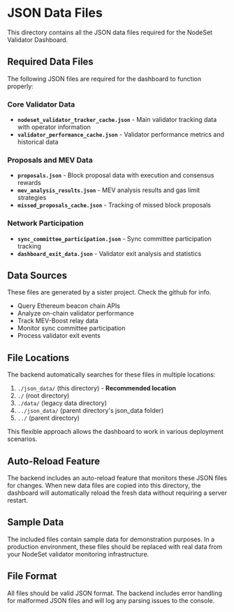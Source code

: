 # JSON Data Files

This directory contains all the JSON data files required for the NodeSet Validator Dashboard.

## Required Data Files

The following JSON files are required for the dashboard to function properly:

### Core Validator Data
- **`nodeset_validator_tracker_cache.json`** - Main validator tracking data with operator information
- **`validator_performance_cache.json`** - Validator performance metrics and historical data

### Proposals and MEV Data  
- **`proposals.json`** - Block proposal data with execution and consensus rewards
- **`mev_analysis_results.json`** - MEV analysis results and gas limit strategies
- **`missed_proposals_cache.json`** - Tracking of missed block proposals

### Network Participation
- **`sync_committee_participation.json`** - Sync committee participation tracking
- **`dashboard_exit_data.json`** - Validator exit analysis and statistics

## Data Sources

These files are generated by a sister project. Check the github for info.
- Query Ethereum beacon chain APIs
- Analyze on-chain validator performance  
- Track MEV-Boost relay data
- Monitor sync committee participation
- Process validator exit events

## File Locations

The backend automatically searches for these files in multiple locations:
1. `./json_data/` (this directory) - **Recommended location**
2. `./` (root directory)
3. `./data/` (legacy data directory)
4. `../json_data/` (parent directory's json_data folder)
5. `../` (parent directory)

This flexible approach allows the dashboard to work in various deployment scenarios.

## Auto-Reload Feature

The backend includes an auto-reload feature that monitors these JSON files for changes. When new data files are copied into this directory, the dashboard will automatically reload the fresh data without requiring a server restart.

## Sample Data

The included files contain sample data for demonstration purposes. In a production environment, these files should be replaced with real data from your NodeSet validator monitoring infrastructure.

## File Format

All files should be valid JSON format. The backend includes error handling for malformed JSON files and will log any parsing issues to the console.
